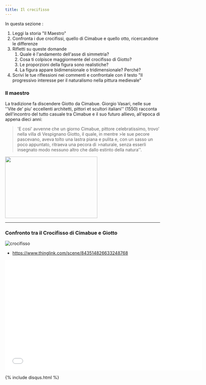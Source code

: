 ```yaml
---
title: Il crocifisso
---
```


In questa sezione :
1. Leggi la storia "Il Maestro"
1. Confronta i due crocifissi, quello di Cimabue e quello otto, ricercandone le differenze
1. Rifletti su queste domande
   1. Quale è l'andamento dell'asse di simmetria?
   1. Cosa ti colpisce maggiormente del crocifisso di Giotto? 
   1. Le proporzioni della figura sono realistiche?
   1. La figura appare bidimensionale o tridimensionale? Perché?
1. Scrivi le tue riflessioni nei commenti e confrontale con il testo "Il progressivo interesse per il naturalismo nella pittura medievale"

### Il maestro

La tradizione fa discendere Giotto da Cimabue.
Giorgio Vasari, nelle sue ''Vite de' piu' eccellenti architetti, pittori et scultori italiani'' (1550) racconta dell'incontro del tutto casuale tra Cimabue e il suo futuro allievo, all'epoca di appena dieci anni:  

>'E cosi' avvenne che un giorno Cimabue, pittore celebratissimo, trovo' nella villa di Vespignano Giotto, il quale, in mentre >le sue pecore pascevano, aveva tolto una lastra piana e pulita e, con un sasso un poco appuntato, ritraeva una pecora di >naturale, senza esserli insegnato modo nessuno altro che dallo estinto della natura''. 


<img src="http://canespastorales.it/wp-content/uploads/2018/11/giottopecore.jpg" 
width="300" height="200">

________________________


###  Confronto tra il Crocifisso di Cimabue e Giotto


![crocifisso]({{site.baseurl}}/img/giotto-cimabue.png)



-  https://www.thinglink.com/scene/843514826633248768


  

<iframe width="640" height="360" src="{{site.baseurl}}/modules/w3264_rappr_figura_3.pdf" frameborder="0" allowfullscreen></iframe>

{% include disqus.html %}
